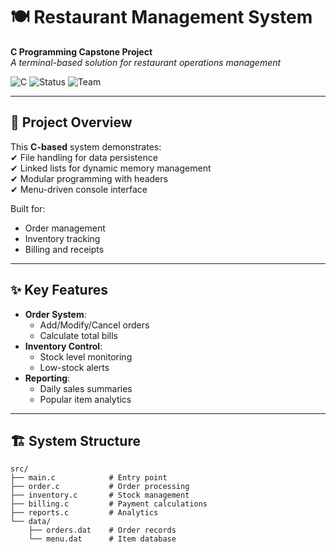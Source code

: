 # 🍽️ Restaurant Management System  
**C Programming Capstone Project**  
*A terminal-based solution for restaurant operations management*  

![C](https://img.shields.io/badge/Language-C-blue)
![Status](https://img.shields.io/badge/Status-Complete-success)
![Team](https://img.shields.io/badge/Team-3_Members-orange)

---

## 🚀 Project Overview  
This **C-based** system demonstrates:  
✔ File handling for data persistence  
✔ Linked lists for dynamic memory management  
✔ Modular programming with headers  
✔ Menu-driven console interface  

Built for:  
- Order management  
- Inventory tracking  
- Billing and receipts  

---

## ✨ Key Features  
- **Order System**:  
  - Add/Modify/Cancel orders  
  - Calculate total bills  
- **Inventory Control**:  
  - Stock level monitoring  
  - Low-stock alerts  
- **Reporting**:  
  - Daily sales summaries  
  - Popular item analytics  

---

## 🏗 System Structure  
```plaintext
src/
├── main.c            # Entry point
├── order.c           # Order processing
├── inventory.c       # Stock management
├── billing.c         # Payment calculations
├── reports.c         # Analytics
└── data/
    ├── orders.dat    # Order records
    └── menu.dat      # Item database
